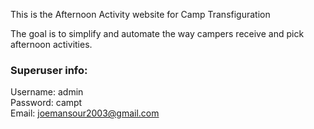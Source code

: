 This is the Afternoon Activity website for Camp Transfiguration

The goal is to simplify and automate the way campers receive and pick afternoon activities.

### Superuser info:

Username:
admin
<br>
Password:
campt
<br>
Email:
joemansour2003@gmail.com
